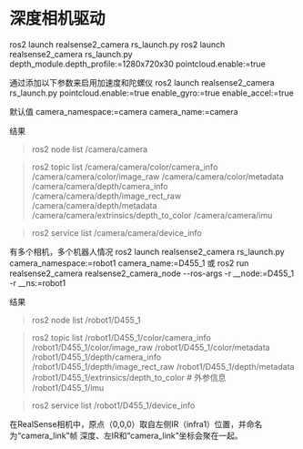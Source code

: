 # 深度相机驱动

ros2 launch realsense2_camera rs_launch.py
ros2 launch realsense2_camera rs_launch.py depth_module.depth_profile:=1280x720x30 pointcloud.enable:=true

通过添加以下参数来启用加速度和陀螺仪
ros2 launch realsense2_camera rs_launch.py pointcloud.enable:=true enable_gyro:=true enable_accel:=true

默认值
camera_namespace:=camera
camera_name:=camera

结果
> ros2 node list
/camera/camera

> ros2 topic list
/camera/camera/color/camera_info
/camera/camera/color/image_raw
/camera/camera/color/metadata
/camera/camera/depth/camera_info
/camera/camera/depth/image_rect_raw
/camera/camera/depth/metadata
/camera/camera/extrinsics/depth_to_color
/camera/camera/imu

> ros2 service list
/camera/camera/device_info


有多个相机，多个机器人情况
ros2 launch realsense2_camera rs_launch.py camera_namespace:=robot1 camera_name:=D455_1
或
ros2 run realsense2_camera realsense2_camera_node --ros-args -r __node:=D455_1 -r __ns:=robot1

结果
> ros2 node list
/robot1/D455_1

> ros2 topic list
/robot1/D455_1/color/camera_info
/robot1/D455_1/color/image_raw
/robot1/D455_1/color/metadata
/robot1/D455_1/depth/camera_info
/robot1/D455_1/depth/image_rect_raw
/robot1/D455_1/depth/metadata
/robot1/D455_1/extrinsics/depth_to_color            # 外参信息
/robot1/D455_1/imu

> ros2 service list
/robot1/D455_1/device_info

在RealSense相机中，原点（0,0,0）取自左侧IR（infra1）位置，并命名为“camera_link”帧
深度、左IR和“camera_link”坐标会聚在一起。

